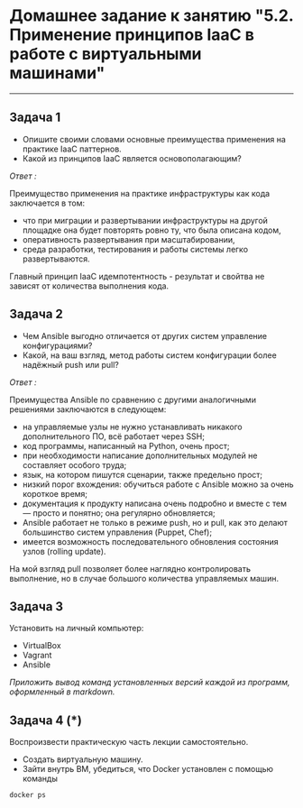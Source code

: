 
# Домашнее задание к занятию "5.2. Применение принципов IaaC в работе с виртуальными машинами"

---

## Задача 1

- Опишите своими словами основные преимущества применения на практике IaaC паттернов.
- Какой из принципов IaaC является основополагающим?

_Ответ :_

Преимущество применения на практике инфраструктуры как кода заключается в том:
- что при миграции и развертывании инфраструктуры на другой площадке она будет повторять ровно ту, 
что была описана кодом,  
- оперативность развертывания при масштабировании,
- среда разработки, тестирования и работы системы легко развертываются.

Главный принцип IaaC идемпотентность - результат и свойтва не зависят от количества выполнения кода.
## Задача 2

- Чем Ansible выгодно отличается от других систем управление конфигурациями?
- Какой, на ваш взгляд, метод работы систем конфигурации более надёжный push или pull?

_Ответ :_

Преимущества Ansible по сравнению с другими аналогичными решениями заключаются в следующем:

- на управляемые узлы не нужно устанавливать никакого дополнительного ПО, всё работает через SSH;
- код программы, написанный на Python, очень прост; 
- при необходимости написание дополнительных модулей не составляет особого труда;
- язык, на котором пишутся сценарии, также предельно прост;
- низкий порог вхождения: обучиться работе с Ansible можно за очень короткое время;
- документация к продукту написана очень подробно и вместе с тем — просто и понятно; она регулярно обновляется;
- Ansible работает не только в режиме push, но и pull, как это делают большинство систем управления (Puppet, Chef);
- имеется возможность последовательного обновления состояния узлов (rolling update).

На мой взгляд pull позволяет более наглядно контролировать выполнение, но в случае большого количества управляемых машин. 

## Задача 3

Установить на личный компьютер:

- VirtualBox
- Vagrant
- Ansible

*Приложить вывод команд установленных версий каждой из программ, оформленный в markdown.*

## Задача 4 (*)

Воспроизвести практическую часть лекции самостоятельно.

- Создать виртуальную машину.
- Зайти внутрь ВМ, убедиться, что Docker установлен с помощью команды
```
docker ps
```
